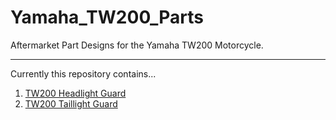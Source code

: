 # Yamaha_TW200_Parts
Aftermarket Part Designs for the Yamaha TW200 Motorcycle.

----------
Currently this repository contains...


1. [TW200 Headlight Guard](https://github.com/zelon88/Yamaha_TW200_Parts/tree/main/TW200_Headlight_Guard)
2. [TW200 Taillight Guard](https://github.com/zelon88/Yamaha_TW200_Parts/tree/main/TW200_Taillight_Guard)
